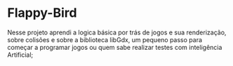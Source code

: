 # Flappy-Bird
Nesse projeto aprendi a logica básica
por trás de jogos e sua renderização,
sobre colisões e sobre a biblioteca libGdx, um pequeno passo para começar a programar jogos ou quem sabe
realizar testes com inteligência Artificial;
